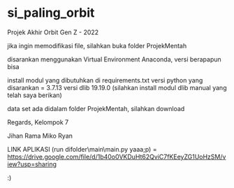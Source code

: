 # si_paling_orbit
Projek Akhir Orbit Gen Z - 2022

jika ingin memodifikasi file, silahkan buka folder ProjekMentah

disarankan menggunakan Virtual Environment Anaconda, versi berapapun bisa

install modul yang dibutuhkan di requirements.txt
versi python yang disarankan = 3.7.13
versi dlib 19.19.0 (silahkan install modul dlib manual yang telah saya berikan)

data set ada didalam folder ProjekMentah, silahkan download

Regards, Kelompok 7

Jihan
Rama
Miko
Ryan

LINK APLIKASI (run difolder\main\main.py yaaa;p) = https://drive.google.com/file/d/1b40o0VKDuHt62QviC7fKEeyZG1UoHzSM/view?usp=sharing

:)
